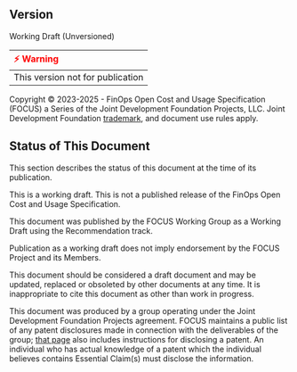 ## Version

Working Draft (Unversioned)

| <span style="color:Red">&#x26A1; Warning</span>                                |
|:-------------------------------------------------------------------------------|
| This version not for publication                                               |

Copyright © 2023-2025 - FinOps Open Cost and Usage Specification (FOCUS) a Series of the Joint Development Foundation Projects, LLC. Joint Development Foundation [trademark](https://jointdevelopment.org/policies/trademark-policy/), and document use rules apply.

## Status of This Document

This section describes the status of this document at the time of its publication.

This is a working draft. This is not a published release of the FinOps Open Cost and Usage Specification.

This document was published by the FOCUS Working Group as a Working Draft using the Recommendation track.

Publication as a working draft does not imply endorsement by the FOCUS Project and its Members.

This document should be considered a draft document and may be updated, replaced or obsoleted by other documents at any time. It is inappropriate to cite this document as other than work in progress.

This document was produced by a group operating under the Joint Development Foundation Projects agreement. FOCUS maintains a public list of any patent disclosures made in connection with the deliverables of the group; [that page](https://github.com/FinOps-Open-Cost-and-Usage-Spec/FOCUS_Spec/blob/working_draft/ipr.md) also includes instructions for disclosing a patent. An individual who has actual knowledge of a patent which the individual believes contains Essential Claim(s) must disclose the information.

<div style="page-break-after: always"></div>
